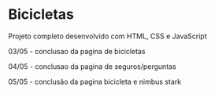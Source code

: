 # Bicicletas

Projeto completo desenvolvido com HTML, CSS e JavaScript


03/05 - conclusao da pagina de bicicletas

04/05 - conclusao da pagina de seguros/perguntas

05/05 - conclusão da pagina bicicleta e nimbus stark
